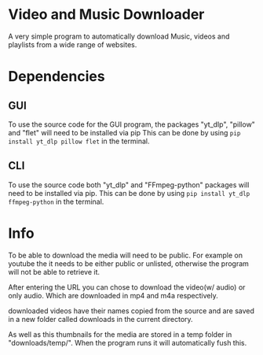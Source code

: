 # Video and Music Downloader
A very simple program to automatically download Music, videos and playlists from a wide range of websites.

# Dependencies
## GUI
To use the source code for the GUI program, the packages "yt_dlp", "pillow" and "flet" will need to be installed via pip
This can be done by using `pip install yt_dlp pillow flet` in the terminal.

## CLI
To use the source code both "yt_dlp" and "FFmpeg-python" packages will need to be installed via pip.
This can be done by using `pip install yt_dlp ffmpeg-python` in the terminal.

# Info
To be able to download the media will need to be public.
For example on youtube the it needs to be either public or unlisted, otherwise the program will not be able to retrieve it.

After entering the URL you can chose to download the video(w/ audio) or only audio. Which are downloaded in mp4 and m4a respectively.

downloaded videos have their names copied from the source and are saved in a new folder called downloads in the current directory.

As well as this thumbnails for the media are stored in a temp folder in "downloads/temp/". When the program runs it will automatically fush this.
